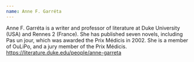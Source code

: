 ```yaml
---
name: Anne F. Garréta
---
```

Anne F. Garréta is a writer and professor of literature at Duke University (USA) and Rennes 2 (France). She has published seven novels, including Pas un jour, which was awarded the Prix Médicis in 2002. She is a member of OuLiPo, and a jury member of the Prix Médicis.
https://literature.duke.edu/people/anne-garreta